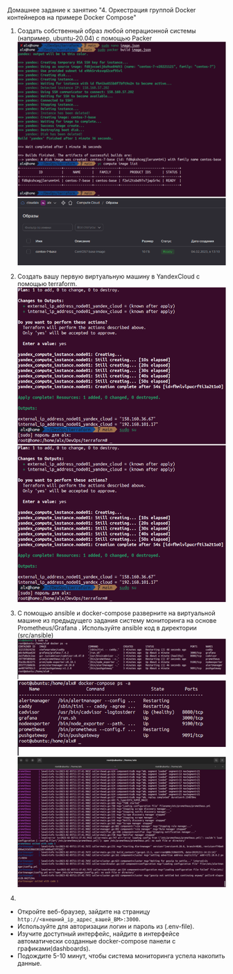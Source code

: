 Домашнее задание к занятию "4. Оркестрация группой Docker контейнеров на примере Docker Compose"


1. Создать собственный образ любой операционной системы (например, ubuntu-20.04) с помощью Packer
![SCREENSHOT1](https://github.com/AlxUp/devops-netology/blob/master/virt-23/docker/yc1.png)
![SCREENSHOT2](https://github.com/AlxUp/devops-netology/blob/master/virt-23/docker/yc2.png)

2. Создать вашу первую виртуальную машину в YandexCloud с помощью terraform.
![SCRENNSHOT3](https://github.com/AlxUp/devops-netology/blob/master/virt-23/docker/vm1.png)
![SCREENSHOT4](https://github.com/AlxUp/devops-netology/blob/master/virt-23/docker/vm1.png)

3. С помощью ansible и docker-compose разверните на виртуальной машине из предыдущего задания систему мониторинга на основе Prometheus/Grafana . Используйте ansible код в директории (src/ansible)
![SCRENNSHOT5](https://github.com/AlxUp/devops-netology/blob/master/virt-23/docker/d1.png)
![SCRENNSHOT6](https://github.com/AlxUp/devops-netology/blob/master/virt-23/docker/d2.png)
![SCRENNSHOT7](https://github.com/AlxUp/devops-netology/blob/master/virt-23/docker/d3.png)

4.
- Откройте веб-браузер, зайдите на страницу `http://<внешний_ip_адрес_вашей_ВМ>:3000`.
- Используйте для авторизации логин и пароль из (.env-file).
- Изучите доступный интерфейс, найдите в интерфейсе автоматически созданные docker-compose панели с графиками(dashboards).
- Подождите 5-10 минут, чтобы система мониторинга успела накопить данные.

